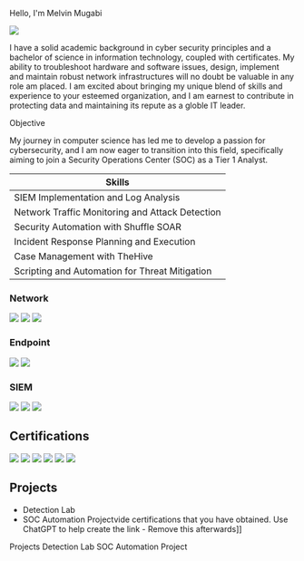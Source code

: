 Hello, I'm Melvin Mugabi

<a href="https://www.linkedin.com/in/melvin-mugabi-a3740620b"><img src="https://img.shields.io/badge/-LinkedIn-0072b1?&style=for-the-badge&logo=linkedin&logoColor=white" /></a>


I have a solid academic background in cyber security principles and a bachelor of science in information technology, coupled with certificates. My ability to troubleshoot hardware and software issues, design, implement and maintain robust network infrastructures will no doubt be valuable in any role am placed. I am excited about bringing my unique blend of skills and experience to your esteemed organization, and I am earnest to contribute in protecting data and maintaining its repute as a globle IT leader.

Objective

My journey in computer science has led me to develop a passion for cybersecurity, and I am now eager to transition into this field, specifically aiming to join a Security Operations Center (SOC) as a Tier 1 Analyst.

| Skills                                         
|-----------------------------------------------|                                       
| SIEM Implementation and Log Analysis          
| Network Traffic Monitoring and Attack Detection 
| Security Automation with Shuffle SOAR         
| Incident Response Planning and Execution      
| Case Management with TheHive                 
| Scripting and Automation for Threat Mitigation


### Network
<div>
    <img src="https://img.shields.io/badge/-Wireshark-1679A7?&style=for-the-badge&logo=Wireshark&logoColor=white" />
    <img src="https://img.shields.io/badge/-Suricata-EF3B2D?&style=for-the-badge&logo=Suricata&logoColor=white" />
    <img src="https://img.shields.io/badge/-Zeek-777BB4?&style=for-the-badge&logo=Zeek&logoColor=white" />
</div>

### Endpoint
<div>
    <img src="https://img.shields.io/badge/-Microsoft_Defender_for_Endpoint-00A4EF?&style=for-the-badge&logo=Microsoft&logoColor=white" />
    <img src="https://img.shields.io/badge/-Velociraptor-4B275F?&style=for-the-badge&logo=Velociraptor&logoColor=white" />
</div>

### SIEM
<div>
    <img src="https://img.shields.io/badge/-Microsoft_Sentinel-0078D4?&style=for-the-badge&logo=Microsoft&logoColor=white" />
    <img src="https://img.shields.io/badge/-Splunk-000000?&style=for-the-badge&logo=Splunk&logoColor=white" />
    <img src="https://img.shields.io/badge/-Elastic-005571?&style=for-the-badge&logo=Elastic&logoColor=white" />
</div>

## Certifications
<div>
<img src="https://img.shields.io/badge/-Security%2B-FF0000?&style=for-the-badge&logo=CompTIA&logoColor=white" />
<img src="https://img.shields.io/badge/-Network%2B-007ACC?&style=for-the-badge&logo=CompTIA&logoColor=white" />
<img src="https://img.shields.io/badge/-A%2B-4D4D4D?&style=for-the-badge&logo=CompTIA&logoColor=white" />
<img src="https://img.shields.io/badge/-CDSA-006400?&style=for-the-badge&logoColor=white" />
<img src="https://img.shields.io/badge/-CCD-000080?&style=for-the-badge&logoColor=white" />
  <img src="https://img.shields.io/badge/-AWS%20Certified-232F3E?&style=for-the-badge&logo=amazon-aws&logoColor=white" />

</div>

## Projects
- Detection Lab
- SOC Automation Projectvide certifications that you have obtained. Use ChatGPT to help create the link - Remove this afterwards]]

    
Projects
Detection Lab
SOC Automation Project
